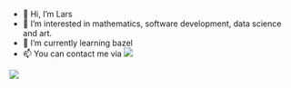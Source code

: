 - 👋 Hi, I’m Lars
- 👀 I’m interested in mathematics, software development, data science and art.
- 🌱 I’m currently learning bazel
- :mailbox: You can contact me via <a href="https://de.linkedin.com/in/lars-t-kreutzer-165747139/">
    <img src="https://img.shields.io/badge/linkedin-%230077B5.svg?&style=for-the-badge&logo=linkedin&logoColor=white" />
  </a>
  
![](https://komarev.com/ghpvc/?username=LKreutzer&color=orange)
